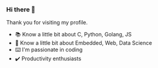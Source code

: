 ### Hi there 👋

Thank you for visiting my profile.

- 📚 Know a little bit about C, Python, Golang, JS
- 📠 Know a little bit about Embedded, Web, Data Science
- ⌨️ I'm passionate in coding
- ✔️ Productivity enthusiasts

<!--
**dwrdx/dwrdx** is a ✨ _special_ ✨ repository because its `README.md` (this file) appears on your GitHub profile.

Here are some ideas to get you started:

- 🔭 I’m currently working on ...
- 🌱 I’m currently learning ...
- 👯 I’m looking to collaborate on ...
- 🤔 I’m looking for help with ...
- 💬 Ask me about ...
- 📫 How to reach me: ...
- 😄 Pronouns: ...
- ⚡ Fun fact: ...
-->

